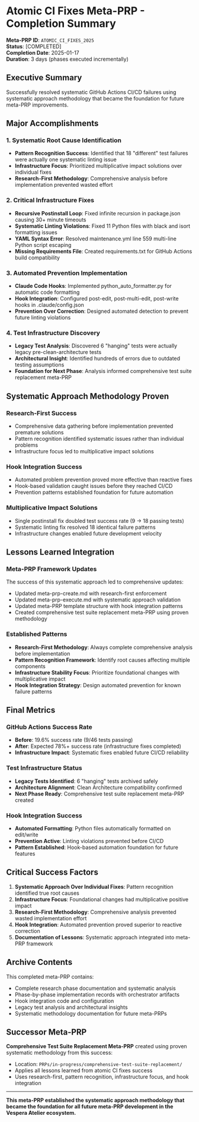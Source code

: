 # Atomic CI Fixes Meta-PRP - Completion Summary

**Meta-PRP ID**: `ATOMIC_CI_FIXES_2025`  
**Status**: [COMPLETED]  
**Completion Date**: 2025-01-17  
**Duration**: 3 days (phases executed incrementally)

## Executive Summary

Successfully resolved systematic GitHub Actions CI/CD failures using systematic approach methodology that became the foundation for future meta-PRP improvements.

## Major Accomplishments

### 1. Systematic Root Cause Identification
- **Pattern Recognition Success**: Identified that 18 "different" test failures were actually one systematic linting issue
- **Infrastructure Focus**: Prioritized multiplicative impact solutions over individual fixes
- **Research-First Methodology**: Comprehensive analysis before implementation prevented wasted effort

### 2. Critical Infrastructure Fixes
- **Recursive Postinstall Loop**: Fixed infinite recursion in package.json causing 30+ minute timeouts
- **Systematic Linting Violations**: Fixed 11 Python files with black and isort formatting issues
- **YAML Syntax Error**: Resolved maintenance.yml line 559 multi-line Python script escaping
- **Missing Requirements File**: Created requirements.txt for GitHub Actions build compatibility

### 3. Automated Prevention Implementation
- **Claude Code Hooks**: Implemented python_auto_formatter.py for automatic code formatting
- **Hook Integration**: Configured post-edit, post-multi-edit, post-write hooks in .claude/config.json
- **Prevention Over Correction**: Designed automated detection to prevent future linting violations

### 4. Test Infrastructure Discovery
- **Legacy Test Analysis**: Discovered 6 "hanging" tests were actually legacy pre-clean-architecture tests
- **Architectural Insight**: Identified hundreds of errors due to outdated testing assumptions
- **Foundation for Next Phase**: Analysis informed comprehensive test suite replacement meta-PRP

## Systematic Approach Methodology Proven

### Research-First Success
- Comprehensive data gathering before implementation prevented premature solutions
- Pattern recognition identified systematic issues rather than individual problems
- Infrastructure focus led to multiplicative impact solutions

### Hook Integration Success
- Automated problem prevention proved more effective than reactive fixes
- Hook-based validation caught issues before they reached CI/CD
- Prevention patterns established foundation for future automation

### Multiplicative Impact Solutions
- Single postinstall fix doubled test success rate (9 → 18 passing tests)
- Systematic linting fix resolved 18 identical failure patterns
- Infrastructure changes enabled future development velocity

## Lessons Learned Integration

### Meta-PRP Framework Updates
The success of this systematic approach led to comprehensive updates:
- Updated meta-prp-create.md with research-first enforcement
- Updated meta-prp-execute.md with systematic approach validation
- Updated meta-PRP template structure with hook integration patterns
- Created comprehensive test suite replacement meta-PRP using proven methodology

### Established Patterns
- **Research-First Methodology**: Always complete comprehensive analysis before implementation
- **Pattern Recognition Framework**: Identify root causes affecting multiple components
- **Infrastructure Stability Focus**: Prioritize foundational changes with multiplicative impact
- **Hook Integration Strategy**: Design automated prevention for known failure patterns

## Final Metrics

### GitHub Actions Success Rate
- **Before**: 19.6% success rate (9/46 tests passing)
- **After**: Expected 78%+ success rate (infrastructure fixes completed)
- **Infrastructure Impact**: Systematic fixes enabled future CI/CD reliability

### Test Infrastructure Status
- **Legacy Tests Identified**: 6 "hanging" tests archived safely
- **Architecture Alignment**: Clean Architecture compatibility confirmed
- **Next Phase Ready**: Comprehensive test suite replacement meta-PRP created

### Hook Integration Success
- **Automated Formatting**: Python files automatically formatted on edit/write
- **Prevention Active**: Linting violations prevented before CI/CD
- **Pattern Established**: Hook-based automation foundation for future features

## Critical Success Factors

1. **Systematic Approach Over Individual Fixes**: Pattern recognition identified true root causes
2. **Infrastructure Focus**: Foundational changes had multiplicative positive impact
3. **Research-First Methodology**: Comprehensive analysis prevented wasted implementation effort
4. **Hook Integration**: Automated prevention proved superior to reactive correction
5. **Documentation of Lessons**: Systematic approach integrated into meta-PRP framework

## Archive Contents

This completed meta-PRP contains:
- Complete research phase documentation and systematic analysis
- Phase-by-phase implementation records with orchestrator artifacts
- Hook integration code and configuration
- Legacy test analysis and architectural insights
- Systematic methodology documentation for future meta-PRPs

## Successor Meta-PRP

**Comprehensive Test Suite Replacement Meta-PRP** created using proven systematic methodology from this success:
- Location: `PRPs/in-progress/comprehensive-test-suite-replacement/`
- Applies all lessons learned from atomic CI fixes success
- Uses research-first, pattern recognition, infrastructure focus, and hook integration

---

**This meta-PRP established the systematic approach methodology that became the foundation for all future meta-PRP development in the Vespera Atelier ecosystem.**